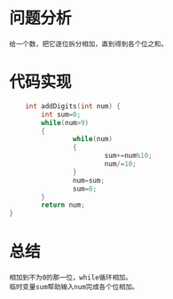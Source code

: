 # 问题分析 #
    给一个数，把它逐位拆分相加，直到得到各个位之和。
# 代码实现 #
```C
    int addDigits(int num) {
        int sum=0;
        while(num>9)
        {
                while(num)
                {
                        sum+=num%10;
                        num/=10;
                }
                num=sum;
                sum=0;
        }
        return num;
}
```
# 总结 #
    相加到不为0的那一位，while循环相加。
	临时变量sum帮助输入num完成各个位相加。